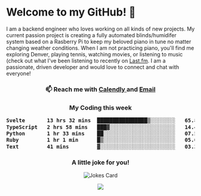 <h1> Welcome to my GitHub! 👋 </h1>


  I am a backend engineer who loves working on all kinds of new projects. My current passion project is creating a fully automated blinds/humidifer system based on a Rasberry Pi to keep my beloved piano in tune no matter changing weather conditions. When I am not practicing piano, you'll find me exploring Denver, playing tennis, watching movies, or listening to music (check out what I've been listening to recently on [Last.fm](https://www.last.fm/user/mballa000). I am a passionate, driven developer and would love to connect and chat with everyone!

<h3 align = "center"> 📫 Reach me with <a href = "https://calendly.com/msbrandt00/30min"> Calendly </a> and <a href="mailto:msbrandt00@gmail.com">Email</a> 
 </h3>


 
<div align = "center"
[![Anurag's GitHub stats](https://github-readme-stats.vercel.app/api?username=mbrandt00)](https://github.com/anuraghazra/github-readme-stats)
          </div>
<h3 align="center">
  My Coding this week
<!--START_SECTION:waka-->

```txt
Svelte       13 hrs 32 mins  ████████████████▒░░░░░░░░   65.83 %
TypeScript   2 hrs 58 mins   ███▓░░░░░░░░░░░░░░░░░░░░░   14.44 %
Python       1 hr 33 mins    ██░░░░░░░░░░░░░░░░░░░░░░░   07.55 %
Ruby         1 hr 1 min      █▒░░░░░░░░░░░░░░░░░░░░░░░   05.02 %
Text         41 mins         ▓░░░░░░░░░░░░░░░░░░░░░░░░   03.33 %
```

<!--END_SECTION:waka-->

### A little joke for you!

![Jokes Card](https://readme-jokes.vercel.app/api?hideBorder)

<a href="https://www.linkedin.com/in/mbrandt00/"><img src="https://img.shields.io/badge/linkedin-%230077B5.svg?&style=for-the-badge&logo=linkedin&logoColor=white" /></a>
